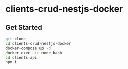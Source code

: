 # clients-crud-nestjs-docker

## Get Started

```bash
git clone
cd clients-crud-nestjs-docker
docker-compose up -d
docker exec -it node bash
cd clients-api
npm i
```


